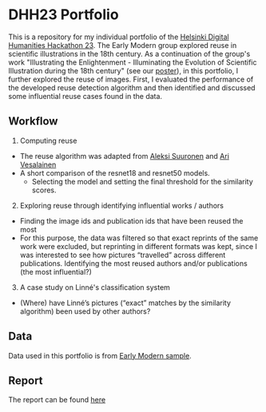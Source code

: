 # DHH23 Portfolio

This is a repository for my individual portfolio of the [Helsinki Digital Humanities Hackathon 23](https://www.helsinki.fi/en/digital-humanities/helsinki-digital-humanities-hackathon-2023-dhh23). 
The Early Modern group explored reuse in scientific illustrations in the 18th century.
As a continuation of the group's work "Illustrating the Enlightenment - Illuminating the Evolution of Scientific Illustration during the 18th century" (see our [poster](https://www.helsinki.fi/assets/drupal/2023-06/dhh23-earlymodern-poster.pdf)), 
in this portfolio, I further explored the reuse of images. First, I evaluated the performance of the developed reuse detection algorithm and then identified and discussed some influential reuse cases found in the data.

## Workflow

1) Computing reuse
- The reuse algorithm was adapted from [Aleksi Suuronen](https://github.com/AlluSu/image-similarity-detection/blob/main/code/similarities.py) and [Ari Vesalainen](https://github.com/vesalaia/Image_similarity)
- A short comparison of the resnet18 and resnet50 models.
	- Selecting the model and setting the final threshold for the similarity scores.

2) Exploring reuse through identifying influential works / authors
- Finding the image ids and publication ids that have been reused the most
- For this purpose, the data was filtered so that exact reprints of the same work were excluded, but reprinting in different formats was kept, since I was interested to see how pictures “travelled” across different publications.
Identifying the most reused authors and/or publications (the most influential?)

3) A case study on Linné's classification system
- (Where) have Linné’s pictures (“exact” matches by the similarity algorithm) been used by other authors?


## Data

Data used in this portfolio is from [Early Modern sample](https://github.com/dhh23/early_modern_data#early_modern_data). 

## Report

The report can be found [here](https://github.com/telmaau/EarlyModernReuse/blob/master/report.pdf)
